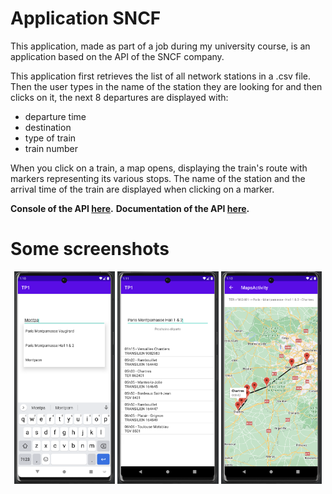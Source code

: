 # Application SNCF

This application, made as part of a job during my university course, is an application based on the API of the SNCF company.

This application first retrieves the list of all network stations in a .csv file.
Then the user types in the name of the station they are looking for and then clicks on it, the next 8 departures are displayed with:
- departure time
- destination
- type of train
- train number
  
When you click on a train, a map opens, displaying the train's route with markers representing its various stops. The name of the station and the arrival time of the train are displayed when clicking on a marker.

**Console of the API [here](https://ressources.data.sncf.com/api/v1/console/datasets/1.0/search/ "API SNCF").**
**Documentation of the API [here](https://help.opendatasoft.com/apis/ods-search-v1/#search-api-v1 "API SNCF").**

# Some screenshots
<p align = "center">
    <img src="img_rd_1.png" width="32%">
    <img src="img_rd_2.png" width="32%">
    <img src="img_rd_3.png" width="32%">
</p>
